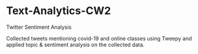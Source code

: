 # Text-Analytics-CW2
Twitter Sentiment Analysis

Collected tweets mentioning covid-19 and online classes using Tweepy and applied topic & sentiment analysis on the collected data.
